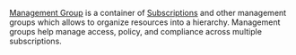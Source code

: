 [Management Group](https://learn.microsoft.com/en-us/azure/governance/management-groups/overview) is a container of [Subscriptions](Subscription.html) and other management groups which allows to organize resources into a hierarchy.
Management groups help manage access, policy, and compliance across multiple subscriptions.
